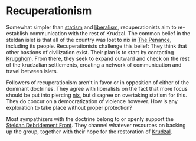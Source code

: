 # Recuperationism
Somewhat simpler than [statism](../statism) and [liberalism](../liberalism), recuperationists aim to re-establish communication with the rest of Krudzal.
The common belief in the steldan islet is that all of the country was lost to nix in [The Penance](TODO), including its people.
Recuperationists challenge this belief: They think that other bastions of civilization exist.
Their plan is to start by contacting [Krugghom](TODO).
From there, they seek to expand outward and check on the rest of the krudzalian settlements, creating a network of communication and travel between islets.

Followers of recuperationism aren't in favor or in opposition of either of the dominant doctrines.
They agree with liberalists on the fact that more focus should be put into piercing [nix](TODO), but disagree on overtaking statism for this.
They do concur on a democratization of violence however.
How is any exploration to take place without proper protection?

Most sympathizers with the doctrine belong to or openly support the [Steldan Debridement Front](../../groups/sdf).
They channel whatever resources on backing up the group, together with their hope for the restoration of [Krudzal](TODO).
